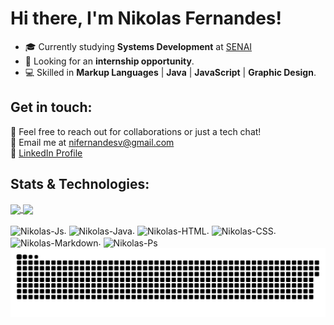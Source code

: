 # Hi there, I'm Nikolas Fernandes!
- 🎓 Currently studying **Systems Development** at [SENAI](https://www.sp.senai.br/)
- 🚀 Looking for an **internship opportunity**.  
- 💻 Skilled in **Markup Languages** | **Java** | **JavaScript** | **Graphic Design**.

## Get in touch:

💬 Feel free to reach out for collaborations or just a tech chat!  
📧 Email me at [nifernandesv@gmail.com](mailto:nifernandesv@gmail.com)  
🔗 [LinkedIn Profile](https://www.linkedin.com/in/nikolasfernnds/)  

## Stats & Technologies:
  <a href="https://github.com/nikolasfernnds/github-readme-stats">
  <img height=180 align="center" src="https://github-readme-stats.vercel.app/api?username=nikolasfernnds&theme=aura" />
  </a>
  <a href="https://github.com/mfcstt/convoychat"><img height=180 align="center" src="https://github-readme-stats.vercel.app/api/top-langs?username=nikolasfernnds&layout=compact&langs_count=8&card_width=320&theme=aura" />
  </a>
</div>
<div>
  <div style="display: inline_block"><br>
  <img align="center" alt="Nikolas-Js" height="30" width="40" src="https://cdn.jsdelivr.net/gh/devicons/devicon@latest/icons/javascript/javascript-original.svg">.
  <img align="center" alt="Nikolas-Java" height="30" width="40" src="https://cdn.jsdelivr.net/gh/devicons/devicon@latest/icons/java/java-original.svg">.
  <img align="center" alt="Nikolas-HTML" height="30" width="40" src="https://cdn.jsdelivr.net/gh/devicons/devicon@latest/icons/html5/html5-original.svg">.
  <img align="center" alt="Nikolas-CSS" height="30" width="40" src="https://cdn.jsdelivr.net/gh/devicons/devicon@latest/icons/css3/css3-original.svg">.
  <img align="center" alt="Nikolas-Markdown" height="30" width="40" src="https://cdn.jsdelivr.net/gh/devicons/devicon@latest/icons/markdown/markdown-original.svg">.
  <img align="center" alt="Nikolas-Ps" height="30" width="40" src="https://cdn.jsdelivr.net/gh/devicons/devicon@latest/icons/photoshop/photoshop-original.svg".
</div>
</div>
<div>
  <img alt="Serpente comendo minhas contribuições" src="https://raw.githubusercontent.com/CristianDeveloperk/CristianDeveloperk/output/github-contribution-grid-snake-dark.svg" />
</div>
<!--
**nikolasfernnds/nikolasfernnds** is a ✨ _special_ ✨ repository because its `README.md` (this file) appears on your GitHub profile.

Here are some ideas to get you started:

- 🔭 I’m currently working on ...
- 🌱 I’m currently learning ...
- 👯 I’m looking to collaborate on ...
- 🤔 I’m looking for help with ...
- 💬 Ask me about ...
- 📫 How to reach me: ...
- 😄 Pronouns: ...
- ⚡ Fun fact: ...
-->
